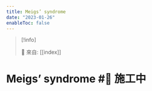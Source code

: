 ```yaml
---
title: Meigs’ syndrome
date: "2023-01-26"
enableToc: false
---
```


> [!info]
>
> 🌱 來自: [[index]]

# Meigs’ syndrome #🚧 施工中


